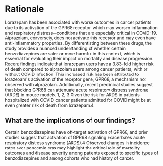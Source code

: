 # Rationale
Lorazepam has been associated with worse outcomes in cancer patients due to its activation of the GPR68 receptor, which may worsen inflammation and respiratory distress—conditions that are especially critical in COVID-19.
Alprazolam, conversely, does not activate this receptor and may even have anti-inflammatory properties. By differentiating between these drugs, the study provides a nuanced understanding of whether certain benzodiazepines are safer or more harmful in this context, which is essential for evaluating their impact on mortality and disease progression.
Recent findings indicate that lorazepam users have a 3.83-fold higher risk of death compared to alprazolam users among cancer patients, with or without COVID infection. This increased risk has been attributed to lorazepam's activation of the receptor gene, GPR68, a mechanism not observed with alprazolam. Additionally, recent preclinical studies suggest that blocking GPR68 can attenuate acute respiratory distress syndrome (ARDS) in mouse models. 1, 2, 3 Given the risk for ARDS in patients hospitalized with COVID, cancer patients admitted for COVID might be at even greater risk of death from lorazepam.4


## What are the implications of our findings?
Certain benzodiazepines have off-target activation of GPR68, and prior studies suggest that activation of GPR68 signaling exacerbates acute respiratory distress syndrome (ARDS).4 Observed changes in incidence rates over pandemic eras may highlight the critical role of mortality outcomes and disease severity among patients exposed to specific types of benzodiazepines and among cohorts who had history of cancer.
